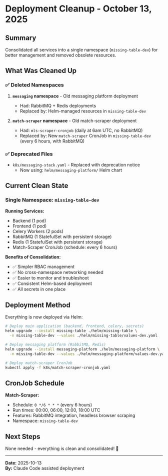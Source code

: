 # Deployment Cleanup - October 13, 2025

## Summary

Consolidated all services into a single namespace (`missing-table-dev`) for better management and removed obsolete resources.

## What Was Cleaned Up

### ✅ Deleted Namespaces
1. **`messaging` namespace** - Old messaging platform deployment
   - Had: RabbitMQ + Redis deployments
   - Replaced by: Helm-managed resources in `missing-table-dev`

2. **`match-scraper` namespace** - Old match-scraper deployment  
   - Had: `mls-scraper-cronjob` (daily at 6am UTC, no RabbitMQ)
   - Replaced by: New `match-scraper` CronJob in `missing-table-dev` (every 6 hours, with RabbitMQ)

### ✅ Deprecated Files
- `k8s/messaging-stack.yaml` - Replaced with deprecation notice
  - Now using: `helm/messaging-platform/` Helm chart

## Current Clean State

### Single Namespace: `missing-table-dev`

**Running Services:**
- Backend (1 pod)
- Frontend (1 pod)
- Celery Workers (2 pods)
- RabbitMQ (1 StatefulSet with persistent storage)
- Redis (1 StatefulSet with persistent storage)
- Match-Scraper CronJob (schedule: every 6 hours)

**Benefits of Consolidation:**
- ✅ Simpler RBAC management
- ✅ No cross-namespace networking needed
- ✅ Easier to monitor and troubleshoot
- ✅ Consistent Helm-based deployment
- ✅ All secrets in one place

## Deployment Method

Everything is now deployed via Helm:

```bash
# Deploy main application (backend, frontend, celery, secrets)
helm upgrade --install missing-table ./helm/missing-table \
  -n missing-table-dev --values ./helm/missing-table/values-dev.yaml

# Deploy messaging platform (RabbitMQ, Redis)  
helm upgrade --install messaging-platform ./helm/messaging-platform \
  -n missing-table-dev --values ./helm/messaging-platform/values-dev.yaml

# Deploy match-scraper CronJob
kubectl apply -f k8s/match-scraper-cronjob.yaml
```

## CronJob Schedule

**Match-Scraper:**
- Schedule: `0 */6 * * *` (every 6 hours)
- Run times: 00:00, 06:00, 12:00, 18:00 UTC
- Features: RabbitMQ integration, headless browser scraping
- Namespace: `missing-table-dev`

## Next Steps

None needed - everything is clean and consolidated! 🎉

---

**Date:** 2025-10-13  
**By:** Claude Code assisted deployment

